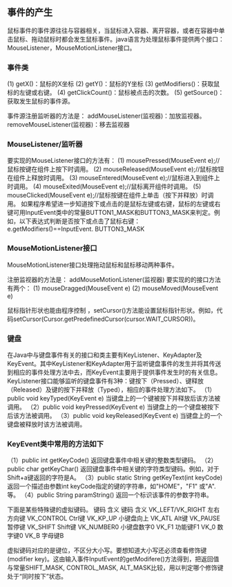 ## 事件的产生

鼠标事件的事件源往往与容器相关，当鼠标进入容器、离开容器，或者在容器中单击鼠标、拖动鼠标时都会发生鼠标事件。java语言为处理鼠标事件提供两个接口：MouseListener，MouseMotionListener接口。

### 事件类

(1) getX()：鼠标的X坐标
    (2) getY()：鼠标的Y坐标
    (3) getModifiers()：获取鼠标的左键或右键。
    (4) getClickCount()：鼠标被点击的次数。
    (5) getSource()：获取发生鼠标的事件源。

事件源注册监听器的方法是：
addMouseListener(监视器)：加放监视器。
removeMouseListener(监视器)：移去监视器

### MouseListener/监听器

要实现的MouseListener接口的方法有：
 (1) mousePressed(MouseEvent e);// 鼠标按键在组件上按下时调用。
 (2) mouseReleased(MouseEvent e);//鼠标按钮在组件上释放时调用。
 (3) mouseEntered(MouseEvent e);//鼠标进入到组件上时调用。
 (4) mouseExited(MouseEvent e);//鼠标离开组件时调用。
 (5) mouseClicked(MouseEvent e);//鼠标按键在组件上单击（按下并释放）时调用。
如果程序希望进一步知道按下或点击的是鼠标左键或右键，鼠标的左键或右键可用InputEvent类中的常量BUTTON1_MASK和BUTTON3_MASK来判定。例如，以下表达式判断是否按下或点击了鼠标右键：
    e.getModifiers()==InputEvent. BUTTON3_MASK

### MouseMotionListener接口

MouseMotionListener接口处理拖动鼠标和鼠标移动两种事件。

 注册监视器的方法是：
    addMouseMotionListener(监视器)
要实现的的接口方法有两个：
(1) mouseDragged(MouseEvent e)
(2) mouseMoved(MouseEvent e)

鼠标指针形状也能由程序控制 ，setCursor()方法能设置鼠标指针形状。例如，代码setCursor(Cursor.getPredefinedCursor(cursor.WAIT_CURSOR))。

### 键盘

在Java中与键盘事件有关的接口和类主要有KeyListener、KeyAdapter及KeyEvent。其中KeyListener和KeyAdapter用于监听键盘事件的发生并将其传送到相应的事件处理方法中去，而KeyEvent主要用于提供事件发生时的有关信息。
KeyListener接口能够监听的键盘事件有3种：键按下（Pressed）、键释放（Released）及键的按下并释放（Typed），相应的事件处理方法如下。
（1）public void keyTyped(KeyEvent e)  当键盘上的一个键被按下并释放后该方法被调用。
（2）public void keyPressed(KeyEvent e)  当键盘上的一个键盘被按下后该方法被调用。
（3）public void keyReleased(KeyEvent e)  当键盘上的一个键盘被释放时该方法被调用。

### KeyEvent类中常用的方法如下

（1）public int getKeyCode()  返回键盘事件中相关键的整数类型键码。
（2）public char getKeyChar()  返回键盘事件中相关键的字符类型键码。例如，对于Shift+a键返回的字符是A。
（3）public static String getKeyText(int keyCode)  返回一个描述由参数int keyCode指定的键的字符串，如"HOME"，"F1" 或"A".等。
（4）public String paramString()  返回一个标识该事件的参数字符串。




下面是某些特殊键的虚拟键码。 键码 含义 键码 含义 VK_LEFT/VK_RIGHT 左右方向键
VK_CONTROL Ctrl键 VK_KP_UP 小键盘向上 VK_ATL Alt键 VK_PAUSE 暂停键 VK_SHIFT Shift键 VK_NUMBER0 小键盘数字0 VK_F1 功能键F1 VK_0 数字键0 VK_B 字母键B  

虚拟键码对应的是键位，不区分大小写。要想知道大小写还必须查看修饰键(modifier key)。这由输入事件InputEvent的getModifere()方法得到，把返回值与常量SHIFT_MASK, CONTROL_MASK, ALT_MASK比较，用以判定哪个修饰键处于“同时按下”状态。 
